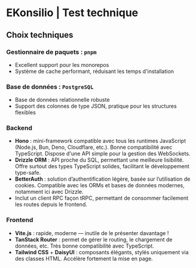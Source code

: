 # EKonsilio | Test technique

## Choix techniques

### Gestionnaire de paquets : `pnpm`

- Excellent support pour les monorepos
- Système de cache performant, réduisant les temps d'installation

### Base de données : `PostgreSQL`

- Base de données relationnelle robuste
- Support des colonnes de type JSON, pratique pour les structures flexibles

### Backend

- **Hono** : mini-framework compatible avec tous les runtimes JavaScript (Node.js, Bun, Deno, Cloudflare, etc.). Bonne compatibilité avec TypeScript. Dispose d'une API simple pour la gestion des WebSockets.
- **Drizzle ORM** : API proche du SQL, permettant une meilleure lisibilité. Offre surtout des types TypeScript solides, facilitant le développement type-safe.
- **BetterAuth** : solution d’authentification légère, basée sur l’utilisation de cookies. Compatible avec les ORMs et bases de données modernes, notamment ici avec Drizzle.
- Inclut un client RPC façon tRPC, permettant de consommer facilement les routes depuis le frontend.

### Frontend

- **Vite.js** : rapide, moderne — inutile de le présenter davantage !
- **TanStack Router** : permet de gérer le routing, le chargement de données, etc. Très bonne compatibilité avec TypeScript.
- **Tailwind CSS** + **DaisyUI** : composants élégants, stylés uniquement via des classes HTML. Accélère fortement la mise en page.
